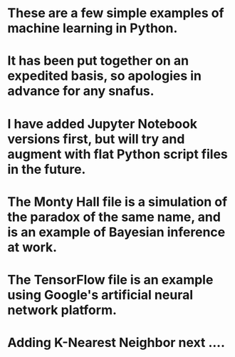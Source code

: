 # These are a few simple examples of machine learning in Python.
# It has been put together on an expedited basis, so apologies in advance for any snafus.
# I have added Jupyter Notebook versions first, but will try and augment with flat Python script files in the future.
# The Monty Hall file is a simulation of the paradox of the same name, and is an example of Bayesian inference at work.
# The TensorFlow file is an example using Google's artificial neural network platform.
# Adding K-Nearest Neighbor next ....
